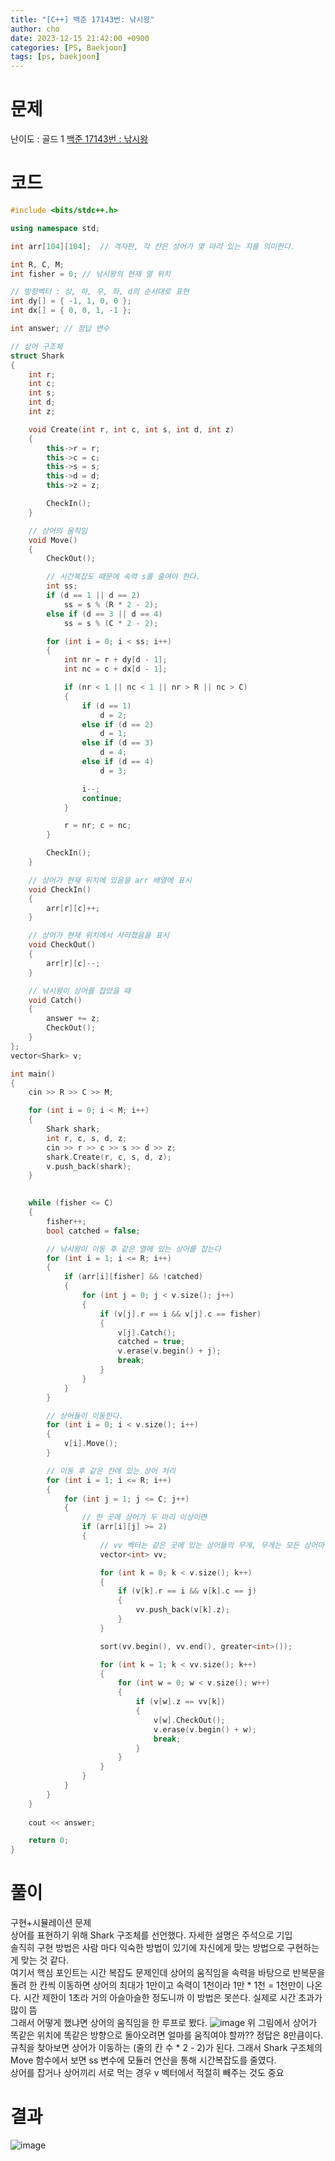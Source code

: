 ```yaml
---
title: "[C++] 백준 17143번: 낚시왕"
author: cho
date: 2023-12-15 21:42:00 +0900
categories: [PS, Baekjoon]
tags: [ps, baekjoon]
---
```


# 문제
난이도 : 골드 1
[백준 17143번 : 낚시왕](https://www.acmicpc.net/problem/17143)  

# 코드
```c++
#include <bits/stdc++.h>

using namespace std;

int arr[104][104];  // 격자판, 각 칸은 상어가 몇 마리 있는 지를 의미한다.

int R, C, M;
int fisher = 0; // 낚시왕의 현재 열 위치

// 방향벡터 : 상, 하, 우, 좌, d의 순서대로 표현
int dy[] = { -1, 1, 0, 0 }; 
int dx[] = { 0, 0, 1, -1 };

int answer; // 정답 변수

// 상어 구조체
struct Shark
{
    int r;
    int c;
    int s;
    int d;
    int z;

    void Create(int r, int c, int s, int d, int z)
    {
        this->r = r;
        this->c = c;
        this->s = s;
        this->d = d;
        this->z = z;

        CheckIn();
    }

    // 상어의 움직임
    void Move()
    {
        CheckOut();

        // 시간복잡도 때문에 속력 s를 줄여야 한다. 
        int ss;
        if (d == 1 || d == 2)
            ss = s % (R * 2 - 2);
        else if (d == 3 || d == 4)
            ss = s % (C * 2 - 2);

        for (int i = 0; i < ss; i++)
        {
            int nr = r + dy[d - 1];
            int nc = c + dx[d - 1];

            if (nr < 1 || nc < 1 || nr > R || nc > C)
            {
                if (d == 1)
                    d = 2;
                else if (d == 2)
                    d = 1;
                else if (d == 3)
                    d = 4;
                else if (d == 4)
                    d = 3;

                i--;
                continue;
            }

            r = nr; c = nc;
        }

        CheckIn();
    }

    // 상어가 현재 위치에 있음을 arr 배열에 표시
    void CheckIn()
    {
        arr[r][c]++;
    }

    // 상어가 현재 위치에서 사라졌음을 표시
    void CheckOut()
    {
        arr[r][c]--;
    }

    // 낚시왕이 상어를 잡았을 때
    void Catch()
    {
        answer += z;
        CheckOut();
    }
};
vector<Shark> v;

int main()
{
    cin >> R >> C >> M;

    for (int i = 0; i < M; i++)
    {
        Shark shark;
        int r, c, s, d, z;
        cin >> r >> c >> s >> d >> z;
        shark.Create(r, c, s, d, z);
        v.push_back(shark);
    }

    
    while (fisher <= C)
    {
        fisher++;
        bool catched = false;

        // 낚시왕이 이동 후 같은 열에 있는 상어를 잡는다
        for (int i = 1; i <= R; i++)
        {
            if (arr[i][fisher] && !catched)
            {
                for (int j = 0; j < v.size(); j++)
                {
                    if (v[j].r == i && v[j].c == fisher)
                    {
                        v[j].Catch();
                        catched = true;
                        v.erase(v.begin() + j);
                        break;
                    }
                }
            }
        }

        // 상어들이 이동한다.
        for (int i = 0; i < v.size(); i++)
        {
            v[i].Move();
        }

        // 이동 후 같은 칸에 있는 상어 처리
        for (int i = 1; i <= R; i++)
        {
            for (int j = 1; j <= C; j++)
            {
                // 한 곳에 상어가 두 마리 이상이면
                if (arr[i][j] >= 2)
                {
                    // vv 벡터는 같은 곳에 있는 상어들의 무게, 무게는 모든 상어마다 다르므로 인덱스로 활용 가능
                    vector<int> vv;

                    for (int k = 0; k < v.size(); k++)
                    {
                        if (v[k].r == i && v[k].c == j)
                        {
                            vv.push_back(v[k].z);
                        }
                    }

                    sort(vv.begin(), vv.end(), greater<int>());

                    for (int k = 1; k < vv.size(); k++)
                    {
                        for (int w = 0; w < v.size(); w++)
                        {
                            if (v[w].z == vv[k])
                            {
                                v[w].CheckOut();
                                v.erase(v.begin() + w);
                                break;
                            }
                        }
                    }
                }
            }
        }
    }
    
    cout << answer;

    return 0;
}


```

# 풀이
구현+시뮬레이션 문제  
상어를 표현하기 위해 Shark 구조체를 선언했다. 자세한 설명은 주석으로 기입  
솔직히 구현 방법은 사람 마다 익숙한 방법이 있기에 자신에게 맞는 방법으로 구현하는게 맞는 것 같다.  
여기서 핵심 포인트는 시간 복잡도 문제인데 상어의 움직임을 속력을 바탕으로 반복문을 돌려 한 칸씩 이동하면 상어의 최대가 1만이고 속력이 1천이라 1만 * 1천 = 1천만이 나온다. 시간 제한이 1초라 거의 아슬아슬한 정도니까 이 방법은 못쓴다. 실제로 시간 초과가 많이 뜸  
그래서 어떻게 했냐면 상어의 움직임을 한 루프로 봤다.
![image](https://github.com/soonsoo3595/soonsoo3595.github.io/assets/86000058/f5e9ed76-a194-4f63-8833-a29abd3893e8)
위 그림에서 상어가 똑같은 위치에 똑같은 방향으로 돌아오려면 얼마를 움직여야 할까?? 정답은 8만큼이다.  
규칙을 찾아보면 상어가 이동하는 (줄의 칸 수 * 2 - 2)가 된다. 그래서 Shark 구조체의 Move 함수에서 보면 ss 변수에 모듈러 연산을 통해 시간복잡도를 줄였다.  
상어를 잡거나 상어끼리 서로 먹는 경우 v 벡터에서 적절히 빼주는 것도 중요  

# 결과
![image](https://github.com/soonsoo3595/soonsoo3595.github.io/assets/86000058/ecf73a1a-42cb-4c4f-98f6-ae469e00b5eb)
